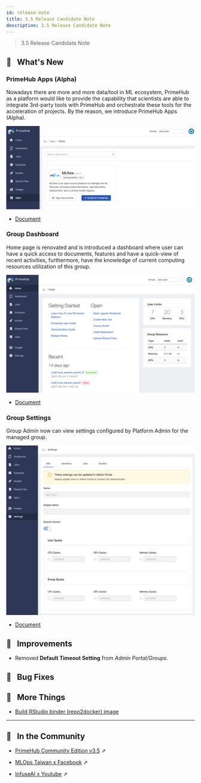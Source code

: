 ```yaml
---
id: release-note
title: 3.5 Release Candidate Note
description: 3.5 Release Candidate Note
---
```


> 3.5 Release Candidate Note

## 🌟 &NonBreakingSpace; What's New

### PrimeHub Apps (Alpha)

Nowadays there are more and more data/tool in ML ecosystem, PrimeHub as a platform would like to provide the capability that scientists are able to integrate 3rd-party tools with PrimeHub and orchestrate these tools for the acceleration of projects. By the reason, we introduce PrimeHub Apps (Alpha).

![](assets/app_overview.png)

+ [Document](primehub-app)


### Group Dashboard

Home page is renovated and is introduced a dashboard where user can have a quick access to documents, features and have a quick-view of recent activities, furthermore, have the knowledge of current computing resources utilization of this group.

![](assets/v35-landing-user.png)

+ [Document](quickstart/login-portal-user)


### Group Settings

Group Admin now can view settings configured by Platform Admin for the managed group.

![](assets/group_setting_overview.png)

+ [Document](group-setting)

## 🚀 &NonBreakingSpace; Improvements

+ Removed **Default Timeout Setting** from *Admin Portal/Groups*.


## 🧰 &NonBreakingSpace; Bug Fixes

## 💫 &NonBreakingSpace; More Things

+ [Build RStudio binder (repo2docker) image](tasks/repo2docker#example-rstudio-binder)

---

## 🎪 &NonBreakingSpace; In the Community

+ [PrimeHub Community Edition v3.5](https://github.com/InfuseAI/primehub/releases) &neArr;

+ [MLOps Taiwan x Facebook](https://www.facebook.com/groups/mlopstw/) &neArr;

+ [InfuseAI x Youtube](https://www.youtube.com/channel/UCbbRUfqKPWfZxZY62Pian-g) &neArr;

